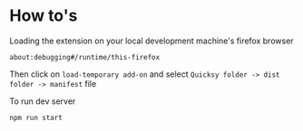 # How to's

Loading the extension on your local development machine's firefox browser
```
about:debugging#/runtime/this-firefox
```
Then click on `load-temporary add-on` and select `Quicksy folder -> dist folder -> manifest` file

To run dev server
```
npm run start
```